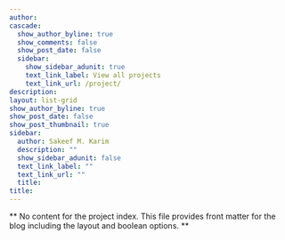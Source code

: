 ```yaml
---
author: 
cascade:
  show_author_byline: true
  show_comments: false
  show_post_date: false
  sidebar:
    show_sidebar_adunit: true
    text_link_label: View all projects
    text_link_url: /project/
description: 
layout: list-grid
show_author_byline: true
show_post_date: false
show_post_thumbnail: true
sidebar:
  author: Sakeef M. Karim
  description: ""
  show_sidebar_adunit: false
  text_link_label: ""
  text_link_url: ""
  title: 
title:
---
```


** No content for the project index. This file provides front matter for the blog including the layout and boolean options. **
